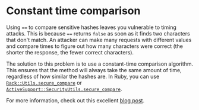 # Constant time comparison

Using `==` to compare sensitive hashes leaves you vulnerable to timing attacks.
This is because `==` returns `false` as soon as it finds two characters that
don't match. An attacker can make many requests with different values and
compare times to figure out how many characters were correct (the shorter the
response, the fewer correct characters).

The solution to this problem is to use a constant-time comparison algorithm.
This ensures that the method will always take the same amount of time,
regardless of how similar the hashes are. In Ruby, you can use
[`Rack::Utils.secure_compare`] or
[`ActiveSupport::SecurityUtils.secure_compare`].

For more information, check out this excellent [blog post].

[`Rack::Utils.secure_compare`]:
http://www.rubydoc.info/github/rack/rack/Rack/Utils#secure_compare-class_method
[`ActiveSupport::SecurityUtils.secure_compare`]:
http://api.rubyonrails.org/classes/ActiveSupport/SecurityUtils.html#method-c-secure_compare
[blog post]: http://codahale.com/a-lesson-in-timing-attacks/
